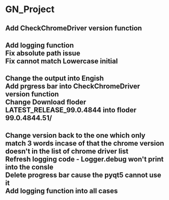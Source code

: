 # GN_Project  
Add CheckChromeDriver version function  
------------------------------------------------------------- 
Add logging function  
Fix absolute path issue  
Fix cannot match Lowercase initial  
-------------------------------------------------------------
Change the output into Engish  
Add prgress bar into CheckChromeDriver version function  
Change Download floder LATEST_RELEASE_99.0.4844 into floder 99.0.4844.51/
-------------------------------------------------------------
Change version back to the one which only match 3 words incase of that the chrome version doesn't in the list of chrome driver list  
Refresh logging code - Logger.debug won't print into the consle  
Delete progress bar cause the pyqt5 cannot use it  
Add logging function into all cases  
-------------------------------------------------------------
